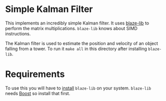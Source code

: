 Simple Kalman Filter
====================

This implements an incredibly simple Kalman filter. It uses [blaze-lib][blaze]
to perform the matrix multiplications. `blaze-lib` knows about SIMD
instructions.

[blaze]: https://code.google.com/p/blaze-lib/

The Kalman filter is used to estimate the position and velocity of an
object falling from a tower. To run it `make all` in this directory after
installing `blaze-lib`.


Requirements
============

To use this you will have to [install][blazeinstall] `blaze-lib` on
your system. `blaze-lib` needs [Boost][boost] so install that first.

[blazeinstall]: https://code.google.com/p/blaze-lib/wiki/Configuration_and_Installation
[boost]: http://www.boost.org/